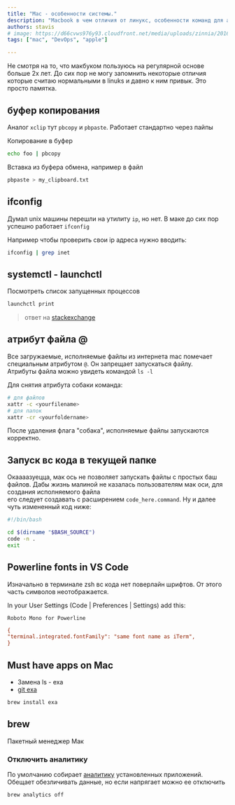 ```yaml
---
title: "Mac - особенности системы."
description: "Macbook в чем отличия от линукс, особенности команд для админа - девопса"
authors: stavis
# image: https://d66cvws976y93.cloudfront.net/media/uploads/zinnia/2016/11/21/first_step.jpg
tags: ["mac", "DevOps", "apple"]

---
```


Не смотря на то, что макбуком пользуюсь на регулярной основе больше 2х лет. 
До сих пор не могу запомнить некоторые отличия которые считаю нормальными в linuks и давно к ним привык.
Это просто памятка.

<!--truncate-->

## буфер копирования

Аналог `xclip` тут `pbcopy` и `pbpaste`.
Работает стандартно через пайпы

Копирование в буфер

```bash
echo foo | pbcopy
```

Вставка из буфера обмена, например в файл

```bash
pbpaste > my_clipboard.txt
```

## ifconfig

Думал unix машины перешли на утилиту `ip`, но нет.
В маке до сих пор успешно работает `ifconfig`  

Например чтобы проверить свои ip адреса нужно вводить:

```bash
ifconfig | grep inet
```

## systemctl - launchctl

Посмотреть список запущенных процессов

```bash
launchctl print
```

> ответ на [stackexchange](https://apple.stackexchange.com/questions/364094/how-to-view-status-of-service-e-g-whether-its-running-in-a-format-similar-to)

## атрибут файла @

Все загружаемые, исполняемые файлы из интернета mac помечает специальным атрибутом `@`. Он запрещает запускаться файлу.  
Атрибуты файла можно увидеть командой `ls -l`  

Для снятия атрибута собаки команда:

```bash
# для файлов
xattr -c <yourfilename>
# для папок
xattr -cr <yourfoldername>
```

После удаления флага "собака", исполняемые файлы запускаются корректно.

## Запуск вс кода в текущей папке

Окаааазуецца, мак ось не позволяет запускать файлы с простых баш файлов.
Дабы жизнь малиной не казалась пользователям мак оси, для создания исполняемого файла  
его следует создавать с расширением `code_here.command`.
Ну и далее чуть измененный код ниже:

```bash
#!/bin/bash

cd $(dirname "$BASH_SOURCE")
code -n .
exit
```

## Powerline fonts in VS Code

Изначально в терминале zsh вс кода нет поверлайн шрифтов.
От этого часть символов неотображается.

In your User Settings (Code | Preferences | Settings) add this:

`Roboto Mono for Powerline`

```ini
{
"terminal.integrated.fontFamily": "same font name as iTerm",
}
```

## Must have apps on Mac

* Замена ls - exa
 * [git exa](https://github.com/ogham/exa)

```bash
brew install exa
```

## brew

Пакетный менеджер Мак

### Отключить аналитику

По умолчанию собирает [аналитику](https://docs.brew.sh/Analytics) установленных приложений. 
Обещает обезличивать данные, но если напрягает можно ее отключить

```bash
brew analytics off
```